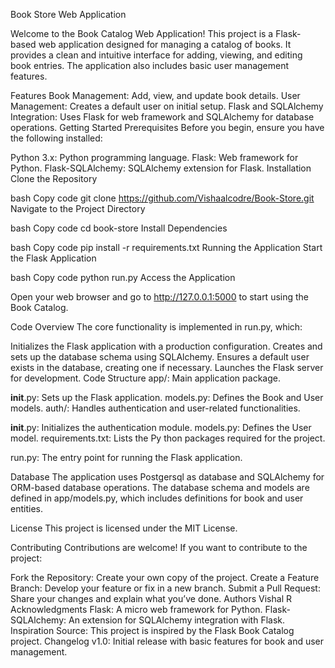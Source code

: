 Book Store Web Application

Welcome to the Book Catalog Web Application! This project is a Flask-based web application designed for managing a catalog of books. It provides a clean and intuitive interface for adding, viewing, and editing book entries. The application also includes basic user management features.

Features
Book Management: Add, view, and update book details.
User Management: Creates a default user on initial setup.
Flask and SQLAlchemy Integration: Uses Flask for web framework and SQLAlchemy for database operations.
Getting Started
Prerequisites
Before you begin, ensure you have the following installed:

Python 3.x: Python programming language.
Flask: Web framework for Python.
Flask-SQLAlchemy: SQLAlchemy extension for Flask.
Installation
Clone the Repository

bash
Copy code
git clone https://github.com/Vishaalcodre/Book-Store.git
Navigate to the Project Directory

bash
Copy code
cd book-store
Install Dependencies

bash
Copy code
pip install -r requirements.txt
Running the Application
Start the Flask Application

bash
Copy code
python run.py
Access the Application

Open your web browser and go to http://127.0.0.1:5000 to start using the Book Catalog.

Code Overview
The core functionality is implemented in run.py, which:

Initializes the Flask application with a production configuration.
Creates and sets up the database schema using SQLAlchemy.
Ensures a default user exists in the database, creating one if necessary.
Launches the Flask server for development.
Code Structure
app/: Main application package.

__init__.py: Sets up the Flask application.
models.py: Defines the Book and User models.
auth/: Handles authentication and user-related functionalities.

__init__.py: Initializes the authentication module.
models.py: Defines the User model.
requirements.txt: Lists the Py thon packages required for the project.

run.py: The entry point for running the Flask application.

Database
The application uses Postgersql as database and SQLAlchemy for ORM-based database operations. The database schema and models are defined in app/models.py, which includes definitions for book and user entities.

License
This project is licensed under the MIT License.

Contributing
Contributions are welcome! If you want to contribute to the project:

Fork the Repository: Create your own copy of the project.
Create a Feature Branch: Develop your feature or fix in a new branch.
Submit a Pull Request: Share your changes and explain what you’ve done.
Authors
Vishal R
Acknowledgments
Flask: A micro web framework for Python.
Flask-SQLAlchemy: An extension for SQLAlchemy integration with Flask.
Inspiration Source: This project is inspired by the Flask Book Catalog project.
Changelog
v1.0: Initial release with basic features for book and user management.
